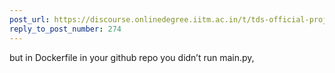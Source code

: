 ```yaml
---
post_url: https://discourse.onlinedegree.iitm.ac.in/t/tds-official-project1-discrepencies/171141/275
reply_to_post_number: 274
---
```

but in Dockerfile in your github repo you didn’t run main.py,